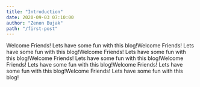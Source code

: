 ```yaml
---
title: "Introduction"
date: 2020-09-03 07:10:00
author: "Zenon Bujak"
path: "/first-post"
---
```


Welcome Friends!
Lets have some fun with this blog!Welcome Friends!
Lets have some fun with this blog!Welcome Friends!
Lets have some fun with this blog!Welcome Friends!
Lets have some fun with this blog!Welcome Friends!
Lets have some fun with this blog!Welcome Friends!
Lets have some fun with this blog!Welcome Friends!
Lets have some fun with this blog!
